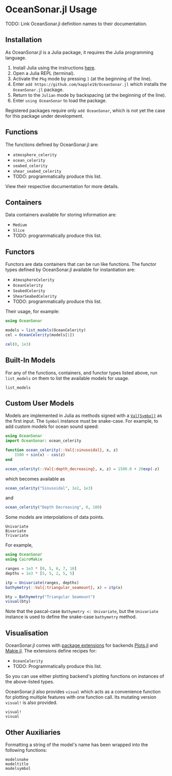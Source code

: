 # OceanSonar.jl Usage

TODO: Link OceanSonar.jl definition names to their documentation.

## Installation

As OceanSonar.jl is a Julia package, it requires the Julia programming language.

1. Install Julia using the instructions [here](https://julialang.org/downloads/).
2. Open a Julia REPL (terminal).
3. Activate the `Pkg` mode by pressing `]` (at the beginning of the line).
4. Enter `add https://github.com/kapple19/OceanSonar.jl` which installs the `OceanSonar.jl` package.
5. Return to the `Julian` mode by backspacing (at the beginning of the line).
6. Enter `using OceanSonar` to load the package.

Registered packages require only `add OceanSonar`,
which is not yet the case for this package under development.

## Functions

The functions defined by OceanSonar.jl are:

* `atmosphere_celerity`
* `ocean_celerity`
* `seabed_celerity`
* `shear_seabed_celerity`
* TODO: programmatically produce this list.

View their respective documentation for more details.

## Containers

Data containers available for storing information are:

* `Medium`
* `Slice`
* TODO: programmatically produce this list.

## Functors

Functors are data containers that can be run like functions.
The functor types defined by OceanSonar.jl available for instantiation are:

* `AtmosphereCelerity`
* `OceanCelerity`
* `SeabedCelerity`
* `ShearSeabedCelerity`
* TODO: programmatically produce this list.

Their usage, for example:

```julia
using OceanSonar

models = list_models(OceanCelerity)
cel = OceanCelerity(models[1])

cel(0, 1e3)
```

## Built-In Models

For any of the functions, containers, and functor types listed above,
run `list_models` on them to list the available models for usage.

```@docs
list_models
```

## Custom User Models

Models are implemented in Julia as methods signed with a [`Val{Symbol}`](https://docs.julialang.org/en/v1/base/base/#Base.Val) as the first input.
The `Symbol` instance must be snake-case.
For example, to add custom models for ocean sound speed:

```julia
using OceanSonar
import OceanSonar: ocean_celerity

function ocean_celerity(::Val{:sinusoidal}, x, z)
    1500 + sin(x) - cos(z)
end

ocean_celerity(::Val{:depth_decreasing}, x, z) = 1500.0 + 20exp(-z)
```

which becomes available as

```julia
ocean_celerity("Sinusoidal", 1e2, 1e3)
```

and

```julia
ocean_celerity("Depth Decreasing", 0, 100)
```

Some models are interpolations of data points.

```@docs
Univariate
Bivariate
Trivariate
```

For example,

```julia
using OceanSonar
using CairoMakie

ranges = 1e3 * [0, 5, 6, 7, 10]
depths = 1e3 * [5, 5, 2, 5, 5]

itp = Univariate(ranges, depths)
bathymetry(::Val{:triangular_seamount}, x) = itp(x)

bty = Bathymetry("Triangular Seamount")
visual(bty)
```

Note that the pascal-case `Bathymetry <: Univariate`,
but the `Univariate` instance is used to define the snake-case `bathymetry` method.

## Visualisation

OceanSonar.jl comes with [package extensions](https://docs.julialang.org/en/v1/manual/code-loading/#man-extensions)
for backends [Plots.jl](https://docs.juliaplots.org/stable/)
and [Makie.jl](https://docs.makie.org/stable/).
The extensions define recipes for:

* `OceanCelerity`
* TODO: Programmatically produce this list.

So you can use either plotting backend's plotting functions on instances of the above-listed types.

OceanSonar.jl also provides `visual` which acts as a convenience function for plotting multiple features with one function call.
Its mutating version `visual!` is also provided.

```@docs
visual!
visual
```

## Other Auxiliaries

Formatting a string of the model's name has been wrapped into the following functions:

```@docs
modelsnake
modeltitle
modelsymbol
```
